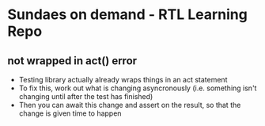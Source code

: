 # Sundaes on demand - RTL Learning Repo

## not wrapped in act() error

- Testing library actually already wraps things in an act statement
- To fix this, work out what is changing asyncronously (i.e. something isn't changing until after the test has finished)
- Then you can await this change and assert on the result, so that the change is given time to happen

